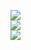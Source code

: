 ![](https://github-readme-stats.vercel.app/api?username=DuncanBH&theme=tokyonight&hide_border=false&include_all_commits=true&count_private=true)<br/>
![](https://github-readme-streak-stats.herokuapp.com/?user=DuncanBH&theme=tokyonight&hide_border=false)<br/>
![](https://github-readme-stats.vercel.app/api/top-langs/username=DuncanBH&theme=tokyonight&hide_border=false&include_all_commits=true&count_private=true&layout=compact)
